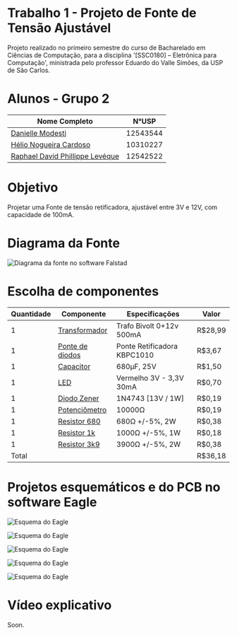 # Trabalho 1 - Projeto de Fonte de Tensão Ajustável
Projeto realizado no primeiro semestre do curso de Bacharelado em Ciências de Computação, para a disciplina '[SSC0180] – Eletrônica para Computação', ministrada pelo professor Eduardo do Valle Simões, da USP de São Carlos.


# Alunos - Grupo 2

| **Nome Completo**              | **N°USP**|
|--------------------------------|----------|
| [Danielle Modesti](https://github.com/danimodesti)               | 12543544 |
| [Hélio Nogueira Cardoso](https://github.com/rinderomna)         | 10310227 | 
| [Raphael David Phillippe Levéque](https://github.com/raphaelleveque)| 12542522 |

# Objetivo
Projetar uma Fonte de tensão retificadora, ajustável entre 3V e 12V, com capacidade de 100mA.


# Diagrama da Fonte
![Diagrama da fonte no software Falstad](imagens/falstad_circuito.jpg "Diagrama da fonte no software Falstad")


# Escolha de componentes

| Quantidade  | Componente  | Especificações   | Valor  |
|---|---|---|---|
| 1 | [Transformador](https://produto.mercadolivre.com.br/MLB-1314413008-transformador-012v-500ma-12v-05a-trafo-12vac-bivolt-_JM#position=1&search_layout=stack&type=item&tracking_id=44a140c7-95af-42aa-a8be-f100cbc91533) |Trafo Bivolt 0+12v 500mA|R$28,99|
| 1 | [Ponte de diodos](https://www.baudaeletronica.com.br/ponte-retificadora-kbpc1010.html) | Ponte Retificadora KBPC1010 |R$3,67| 
| 1 | [Capacitor](https://produto.mercadolivre.com.br/MLB-1321275288-kit-com-10-capacitores-eletrolitico-680uf-35v-para-projetos-_JM#position=1&search_layout=grid&type=pad&tracking_id=7cf9df7b-b42e-4aa4-8f1e-8146796ec8d1&is_advertising=true&ad_domain=VQCATCORE_LST&ad_position=1&ad_click_id=MjFjYWZiMDktMTQzMi00NTg1LThjYjMtNWQzZWIzZTQ4YmNl) |680µF, 25V|R$1,50|
| 1 | [LED](https://www.baudaeletronica.com.br/led-de-alto-brilho-10mm-vermelho.html) |Vermelho 3V - 3,3V 30mA|R$0,70|
| 1 | [Diodo Zener](https://www.baudaeletronica.com.br/diodo-zener-1n4743-13v-1w.html) |1N4743 [13V / 1W]|R$0,19|
| 1 | [Potenciômetro](https://www.baudaeletronica.com.br/potenciometro-linear-de-10k-10000.html) |10000Ω|R$0,19|
| 1 | [Resistor 680](https://www.baudaeletronica.com.br/resistor-680r-5-2w.html) |680Ω +/-5%, 2W|R$0,38|
| 1 | [Resistor 1k](https://www.baudaeletronica.com.br/resistor-1k-5-1w.html) |1000Ω +/-5%, 1W|R$0,18|
| 1 | [Resistor 3k9](https://www.baudaeletronica.com.br/resistor-3k9-5-2w.html) |3900Ω +/-5%, 2W|R$0,38|
| Total | | |R$36,18|

# Projetos esquemáticos e do PCB no software Eagle
![Esquema do Eagle](imagens/eagle_circuito.jpg "Esquema do Eagle")

![Esquema do Eagle](imagens/esquema_front.jpg "Esquema do Eagle")

![Esquema do Eagle](imagens/esquema_back.jpg "Esquema do Eagle")

![Esquema do Eagle](imagens/esquema_board.jpg "Esquema do Eagle")

![Esquema do Eagle](imagens/esquema_3d.jpg "Esquema do Eagle")



# Vídeo explicativo
Soon.
